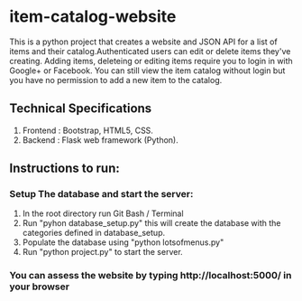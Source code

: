 # item-catalog-website
This is a python project that creates a website and JSON API for a list of items and their catalog.Authenticated users can edit or delete items they've creating. Adding items, deleteing or editing items require you to login in with Google+ or Facebook. You can still view the item catalog without login but you have no permission to add a new item to the catalog.

## Technical Specifications

1. Frontend : Bootstrap, HTML5, CSS.
2. Backend : Flask web framework (Python).

## Instructions to run:
### Setup The database and start the server:

1. In the root directory run Git Bash / Terminal
2. Run "pyhon database_setup.py" this will create the database with the categories defined in database_setup.
3. Populate the database using "python lotsofmenus.py"
4. Run "python project.py" to start the server.

### You can assess the website by typing http://localhost:5000/ in your browser
